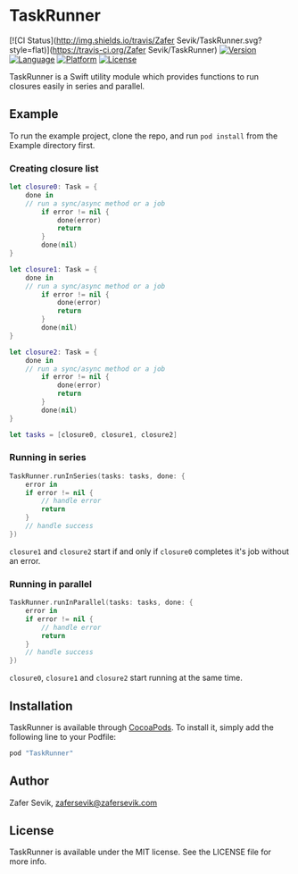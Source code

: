 # TaskRunner

[![CI Status](http://img.shields.io/travis/Zafer Sevik/TaskRunner.svg?style=flat)](https://travis-ci.org/Zafer Sevik/TaskRunner)
[![Version](https://img.shields.io/cocoapods/v/TaskRunner.svg?style=flat)](http://cocoapods.org/pods/TaskRunner)
[![Language](https://img.shields.io/badge/swift-3.0-brightgreen.svg)](http://cocoapods.org/pods/TaskRunner)
[![Platform](https://img.shields.io/cocoapods/p/TaskRunner.svg?style=flat)](http://cocoapods.org/pods/TaskRunner)
[![License](https://img.shields.io/cocoapods/l/TaskRunner.svg?style=flat)](http://cocoapods.org/pods/TaskRunner)

TaskRunner is a Swift utility module which provides functions to run closures easily in series and parallel.

## Example

To run the example project, clone the repo, and run `pod install` from the Example directory first.

### Creating closure list
```Swift
let closure0: Task = {
    done in
    // run a sync/async method or a job
        if error != nil {
            done(error)
            return
        }
        done(nil)
}

let closure1: Task = {
    done in
    // run a sync/async method or a job
        if error != nil {
            done(error)
            return
        }
        done(nil)
}

let closure2: Task = {
    done in
    // run a sync/async method or a job
        if error != nil {
            done(error)
            return
        }
        done(nil)
}

let tasks = [closure0, closure1, closure2]
```

### Running in series
```Swift
TaskRunner.runInSeries(tasks: tasks, done: {
    error in
    if error != nil {
        // handle error
        return
    }
    // handle success
})
```
`closure1` and `closure2` start if and only if `closure0` completes it's job without an error.

### Running in parallel
```Swift
TaskRunner.runInParallel(tasks: tasks, done: {
    error in
    if error != nil {
        // handle error
        return
    }
    // handle success
})
```
`closure0`, `closure1` and `closure2` start running at the same time.

## Installation

TaskRunner is available through [CocoaPods](http://cocoapods.org). To install
it, simply add the following line to your Podfile:

```ruby
pod "TaskRunner"
```

## Author

Zafer Sevik, zafersevik@zafersevik.com

## License

TaskRunner is available under the MIT license. See the LICENSE file for more info.
